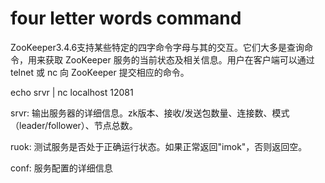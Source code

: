 # four letter words command

ZooKeeper3.4.6支持某些特定的四字命令字母与其的交互。它们大多是查询命令，用来获取 ZooKeeper 服务的当前状态及相关信息。用户在客户端可以通过 telnet 或 nc 向 ZooKeeper 提交相应的命令。

echo srvr | nc localhost 12081

srvr: 输出服务器的详细信息。zk版本、接收/发送包数量、连接数、模式（leader/follower）、节点总数。

ruok: 测试服务是否处于正确运行状态。如果正常返回"imok"，否则返回空。

conf: 服务配置的详细信息